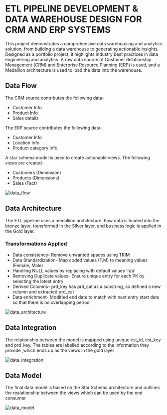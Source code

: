 # ETL PIPELINE DEVELOPMENT & DATA WAREHOUSE DESIGN FOR CRM AND ERP SYSTEMS

This project demonstrates a comprehensive data warehousing and analytics solution, from building a data warehouse to generating actionable insights. Designed as a portfolio project, it highlights industry best practices in data engineering and analytics. A raw data source of Customer Relationship Management (CRM) and Enterprise Resource Planning (ERP) is used, and a Medallion architecture is used to load the data into the warehouse.

## Data Flow
The CRM source contributes the following data-
- Customer Info
- Product Info
- Sales details

The ERP source contributes the following data-
- Customer Info
- Location Info
- Product category Info

A star schema model is used to create actionable views. The following views are created-
- Customers (Dimension)
- Products (Dimensions)
- Sales (Fact)
  
![data_flow](https://github.com/user-attachments/assets/598b416c-ff9c-45b4-af61-9abe6c38b0eb)

## Data Architecture
The ETL pipeline uses a medallion architecture. Raw data is loaded into the bronze layer, transformed in the Silver layer, and business logic is applied in the Gold layer.

### Transformations Applied
- Data consistency- Remove unwanted spaces using TRIM
- Data Standardization- Map coded values (F,M) to  meaning values (Female, Male)
- Handling NULL values by replacing with default values 'n/a'
- Removing Duplicate values- Ensure unique entry for each PK by selecting the latest entry
- Derived Columns- prd_key has prd_cat as a substring, so defined a new column and extracted prd_cat 
- Data enrichment- Modified end date to match with next entry start date so that there is no overlapping period

![data_architecture](https://github.com/user-attachments/assets/1c2e2daa-5118-4330-9212-f7d45f218431)

## Data Integration 
The relationship between the model is mapped using unique cst_id, cst_key and prd_key. The tables are labelled according to the information they provide ,which ends up as the views in the gold layer

![data_integration](https://github.com/user-attachments/assets/5301f44b-c941-48cd-b3c6-8f4eb8b6d587)

## Data Model
The final data model is based on the Star Schema architecture and outlines the realationship between the views which can be used by the end consumer

![data_model](https://github.com/user-attachments/assets/81efc7af-40b0-455e-a784-2047a8b5f348)
